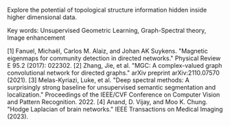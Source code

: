 Explore the potential of topological structure information hidden inside higher dimensional data.

Key words: Unsupervised Geometric Learning, Graph-Spectral theory, Image enhancement

[1] Fanuel, Michaël, Carlos M. Alaiz, and Johan AK Suykens. "Magnetic eigenmaps for community detection in directed networks." Physical Review E 95.2 (2017): 022302.
[2] Zhang, Jie, et al. "MGC: A complex-valued graph convolutional network for directed graphs." arXiv preprint arXiv:2110.07570 (2021).
[3] Melas-Kyriazi, Luke, et al. "Deep spectral methods: A surprisingly strong baseline for unsupervised semantic segmentation and localization." Proceedings of the IEEE/CVF Conference on Computer Vision and Pattern Recognition. 2022.
[4] Anand, D. Vijay, and Moo K. Chung. "Hodge Laplacian of brain networks." IEEE Transactions on Medical Imaging (2023).
